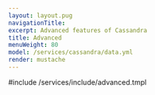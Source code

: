 ```yaml
---
layout: layout.pug
navigationTitle:
excerpt: Advanced features of Cassandra
title: Advanced
menuWeight: 80
model: /services/cassandra/data.yml
render: mustache
---
```


#include /services/include/advanced.tmpl
